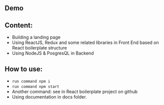 ## Demo
## Content:
- Building a landing page
- Using ReactJS, Redux and some related libraries in Front End based on React boilerplate structure
- Using NodeJS & PosgresQL in Backend 

## How to use:
- `run command npm i`
- `run command npm start`
- Another command: see in React boilerplate project on github
- Using documentation in docs folder.